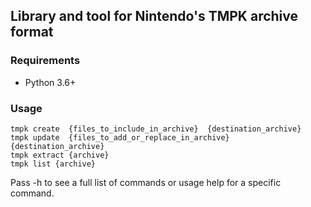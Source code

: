## Library and tool for Nintendo's TMPK archive format

### Requirements
* Python 3.6+

### Usage

```
tmpk create  {files_to_include_in_archive}  {destination_archive}
tmpk update  {files_to_add_or_replace_in_archive}  {destination_archive}
tmpk extract {archive}
tmpk list {archive}
```

Pass -h to see a full list of commands or usage help for a specific command.
